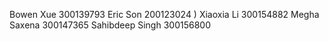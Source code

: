 Bowen Xue 300139793
Eric Son 200123024 )
Xiaoxia Li 300154882
Megha Saxena 300147365
Sahibdeep Singh 300156800
